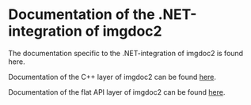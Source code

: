 ﻿# Documentation of the .NET-integration of imgdoc2

The documentation specific to the .NET-integration of imgdoc2 is found here.

Documentation of the C++ layer of imgdoc2 can be found [here](..//libimgdoc2/).

Documentation of the flat API layer of imgdoc2 can be found [here](..//imgdoc2API/).
